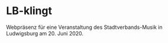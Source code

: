 # LB-klingt
Webpräsenz für eine Veranstaltung des Stadtverbands-Musik in Ludwigsburg am 20. Juni 2020.
